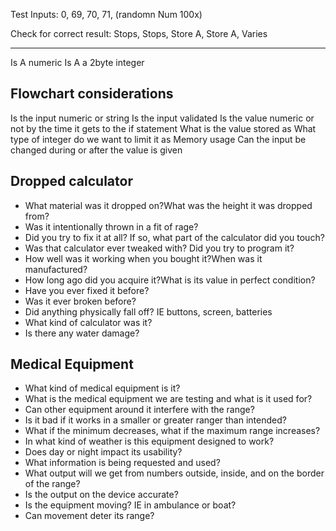 Test Inputs:
0, 69, 70, 71, (randomn Num 100x)

Check for correct result:
Stops, Stops, Store A, Store A, Varies

---- 
Is A numeric
Is A a 2byte integer


## Flowchart considerations
Is the input numeric or string
Is the input validated
Is the value numeric or not by the time it gets to the if statement
What is the value stored as 
What type of integer do we want to limit it as
Memory usage
Can the input be changed during or after the value is given

## Dropped calculator
- What material was it dropped on?What was the height it was dropped from?
- Was it intentionally thrown in a fit of rage?
- Did you try to fix it at all? If so, what part of the calculator did you touch?
- Was that calculator ever tweaked with? Did you try to program it?
- How well was it working when you bought it?When was it manufactured?
- How long ago did you acquire it?What is its value in perfect condition?
- Have you ever fixed it before?
- Was it ever broken before?
- Did anything physically fall off? IE buttons, screen, batteries
- What kind of calculator was it?
- Is there any water damage?

## Medical Equipment
- What kind of medical equipment is it?
- What is the medical equipment we are testing and what is it used for?
- Can other equipment around it interfere with the range?
- Is it bad if it works in a smaller or greater ranger than intended?
- What if the minimum decreases, what if the maximum range increases?
- In what kind of weather is this equipment designed to work?
- Does day or night impact its usability?
- What information is being requested and used?
- What output will we get from numbers outside, inside, and on the border of the range?
- Is the output on the device accurate?
- Is the equipment moving? IE in ambulance or boat?
- Can movement deter its range?
